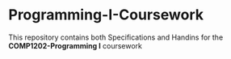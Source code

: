 # Programming-I-Coursework
This repository contains both Specifications and Handins for the **COMP1202-Programming I** coursework
